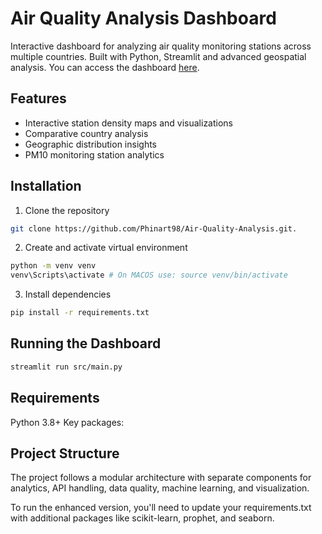 # Air Quality Analysis Dashboard

Interactive dashboard for analyzing air quality monitoring stations across multiple countries. Built with Python, Streamlit and advanced geospatial analysis. You can access the dashboard [here](https://airqualityanalyzer.streamlit.app/).

## Features
- Interactive station density maps and visualizations
- Comparative country analysis
- Geographic distribution insights
- PM10 monitoring station analytics


## Installation

1. Clone the repository
```bash
git clone https://github.com/Phinart98/Air-Quality-Analysis.git.
```
2. Create and activate virtual environment
```bash
python -m venv venv
venv\Scripts\activate # On MACOS use: source venv/bin/activate
```
3. Install dependencies
```bash
pip install -r requirements.txt
```

## Running the Dashboard
```bash
streamlit run src/main.py
```

## Requirements
Python 3.8+ Key packages:


## Project Structure
The project follows a modular architecture with separate components for analytics, API handling, data quality, machine learning, and visualization.


To run the enhanced version, you'll need to update your requirements.txt with additional packages like scikit-learn, prophet, and seaborn. 

